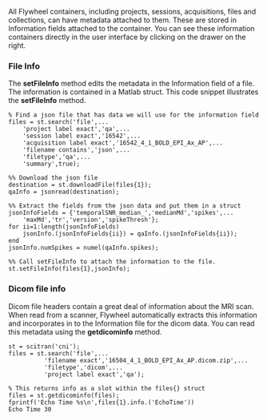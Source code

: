 All Flywheel containers, including projects, sessions, acquisitions, files and collections, can have metadata attached to them. These are stored in Information fields attached to the container.  You can see these information containers directly in the user interface by clicking on the drawer on the right.

### File Info
The **setFileInfo** method edits the metadata in the Information field of a file.  The information is contained in a Matlab struct.  This code snippet illustrates the **setFileInfo** method.
```
% Find a json file that has data we will use for the information field
files = st.search('file',...
    'project label exact','qa',...
    'session label exact','16542',...
    'acquisition label exact','16542_4_1_BOLD_EPI_Ax_AP',...
    'filename contains','json',...
    'filetype','qa',...
    'summary',true);

%% Download the json file
destination = st.downloadFile(files{1});
qaInfo = jsonread(destination);

%% Extract the fields from the json data and put them in a struct
jsonInfoFields = {'temporalSNR_median_','medianMd','spikes',...
    'maxMd','tr','version','spikeThresh'};
for ii=1:length(jsonInfoFields)
    jsonInfo.(jsonInfoFields{ii}) = qaInfo.(jsonInfoFields{ii});
end
jsonInfo.numSpikes = numel(qaInfo.spikes);

%% Call setFileInfo to attach the information to the file.
st.setFileInfo(files{1},jsonInfo);
```

### Dicom file info
Dicom file headers contain a great deal of information about the MRI scan. When read from a scanner, Flywheel automatically extracts this information and incorporates in to the Information file for the dicom data. You can read this metadata using the **getdicominfo** method.
```
st = scitran('cni');
files = st.search('file',...
          'filename exact','16504_4_1_BOLD_EPI_Ax_AP.dicom.zip',...
          'filetype','dicom',...
          'project label exact','qa');

% This returns info as a slot within the files{} struct
files = st.getdicominfo(files);
fprintf('Echo Time %s\n',files{1}.info.('EchoTime'))
Echo Time 30
```

